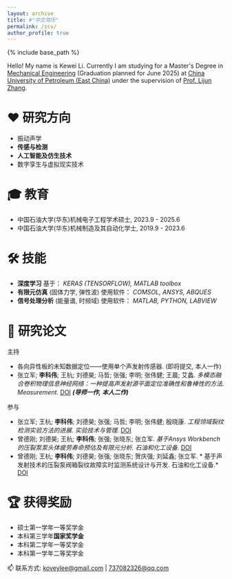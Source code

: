 ```yaml
---
layout: archive
title: #"中文简历"
permalink: /zcv/
author_profile: true
---
```


{% include base_path %}

Hello! My name is Kewei Li. Currently I am studying for a Master's Degree in [Mechanical Engineering](https://cmee.upc.edu.cn/) (Graduation planned for June 2025) at [China University of Petroleum (East China)](https://www.upc.edu.cn/) under the supervision of [Prof. Lijun Zhang](https://cmee.upc.edu.cn/2024/0304/c21292a424244/page.htm).

❤ 研究方向
======
*   振动声学
*   **传感与检测**
*   **人工智能及仿生技术**
*   数字孪生与虚拟现实技术

🎓 教育
======
*   中国石油大学(华东)机械电子工程学术硕士, 2023.9 - 2025.6
*   中国石油大学(华东)机械制造及其自动化学士, 2019.9 - 2023.6

🛠 技能
======
*   **深度学习** 基于： *KERAS (TENSORFLOW), MATLAB toolbox*
*   **有限元仿真** (固体力学, 弹性波) 使用软件： *COMSOL, ANSYS, ABQUES*
*   **信号处理分析** (能量谱, 时频域) 使用软件： *MATLAB, PYTHON, LABVIEW*

📕 研究论文
======
主持
*   各向异性板的未知数据定位——使用单个声发射传感器. (即将提交, 本人一作)
*   张立军; **李科伟**; 王杭; 刘德昊; 马哲; 张强; 李明; 张伟健; 王晨; 艾蠡. *多模态融合卷积物理信息神经网络：一种提高声发射源平面定位准确性和鲁棒性的方法. Measurement.* [DOI](https://www.sciencedirect.com/science/article/pii/S0263224124008807/)
    ***(导师一作, 本人二作)***
    
参与
*   张立军; 王杭; **李科伟**; 刘德昊; 张强; 马哲; 李明; 张伟健; 殷晓康. *工程领域裂纹检测实验方法的进展. 实验技术与管理.* [DOI](https://chn.oversea.cnki.net/KCMS/detail/detail.aspx?dbcode=CJFD&dbname=CJFDLAST2024&filename=SYJL202401001&uniplatform=OVERSEA&v=XIfqTPdfigxVNJux2nWA5a8WlN_ZamEAVhcNyUnUrzkjgxjP_xl1kukTkwvCGurk/)
*   曾德刚; 刘德昊; 王杭; **李科伟**; 张强; 张晓东; 张立军. *基于Ansys Workbench的压裂泵泵头体疲劳寿命预估及有限元分析. 石油和化工设备.* [DOI](https://chn.oversea.cnki.net/KCMS/detail/detail.aspx?dbcode=CJFD&dbname=CJFDLAST2023&filename=HSFF202310002&uniplatform=OVERSEA&v=wpgFIKwFzWgRZ7sLnUgaNvOqTsujcnGnn-0HvIqN0UL7nV_g_RUM8y-apQQtT9NH/)
*   曾德刚; 王杭; **李科伟**; 刘德昊; 张强; 张晓东; 贺庆强; 刘延鑫; 张立军. *	基于声发射技术的压裂泵阀箱裂纹故障实时监测系统设计与开发. 石油和化工设备.* [DOI](https://chn.oversea.cnki.net/KCMS/detail/detail.aspx?dbcode=CJFD&dbname=CJFDLAST2023&filename=HSFF202308042&uniplatform=OVERSEA&v=wpgFIKwFzWip6EGYSqP5150dxRQddmnclObEpEd-k4a1PjKfDkC10FRCerVnc7uL/)

🏆 获得奖励
======
*   硕士第一学年一等奖学金
*   本科第三学年**国家奖学金**
*   本科第二学年一等奖学金
*   本科第一学年二等奖学金

📫 联系方式: <a href='mailto:koveylee@gmail.com'>koveylee@gmail.com</a> | <a href='mailto:737082326@qq.com'>737082326@qq.com</a>

